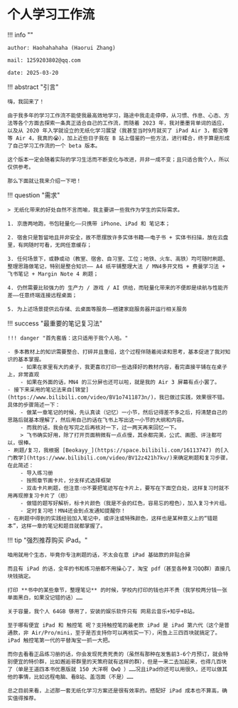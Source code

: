 # 个人学习工作流

!!! info ""
    
    author: Haohahahaha (Haorui Zhang)
    
    mail: 1259203802@qq.com

    date: 2025-03-20

!!! abstract "引言"

    嗨，我回来了！

    由于我多年的学习工作流不能使我最高效地学习，路途中我走走停停，从习惯、作息、心态、方法等各个方面去探索一条真正适合自己的工作流，而随着 2023 年，我对墨墨背单词的适应，以及从 2020 年入学就设立的无纸化学习展望（我甚至当时9月就买了 iPad Air 3，都没等等 Air 4，我真的😭），加上近些日子我在 B 站上借鉴的一些方法，进行糅合，终于算是形成了自己学习工作流的一个 beta 版本。

    这个版本一定会随着实际的学习生活而不断变化与改进，并非一成不变；且只适合我个人，所以仅供参考。

    那么下面就让我来介绍一下吧！

!!! question "需求"

    > 无纸化带来的好处自然不言而喻，我主要讲一些我作为学生的实际需求。

    1. 京唐两地跑，书包轻量化——只携带 iPhone、iPad 和 笔记本；
    
    2. 宿舍只是暂留地且并非安全，故不愿摆放许多实体书籍——电子书 + 实体书扫描，放在云盘里，有网随时可看，无网任意缓存；
    
    3. 任何场景下，或静或动（教室、宿舍、自习室、工位；地铁、火车、高铁）均可随时刷题、整理思路做笔记，特别是整合知识—— A4 纸平铺整理大法 / MN4多开文档 + 费曼学习法 + 飞书笔记 + Margin Note 4 刷题；
    
    4. 仍然需要比较强力的 生产力 / 游戏 / AI 供给，而轻量化带来的不便即是续航与性能齐差——任意终端连接远程桌面；
    
    5. 为上述场景提供云存储、云桌面等服务——搭建家庭服务器并运行相关服务
   
!!! success "最重要的笔记复习法"

    !!! danger "首先套盾：这只适用于我个人哈。"

    - 多本教材上的知识需要整合、打碎并且重组，这个过程伴随着阅读和思考，基本促进了我对知识的基本掌握。
        - 如果在家里有大的桌子，我更喜欢打印一些选择好的教材内容，看完直接平铺在在桌子上，非常直观
        - 如果在外面的话，MN4 的三分屏也还可以啦，就是我的 Air 3 屏幕有点小罢了。
    - 接下来采用的笔记法来自[锦堂](https://www.bilibili.com/video/BV1o7411873n/)，我已做过实践，效果很不错。具体的步骤简述一下：
        - 做某一章笔记的时候，先认真读（记忆）一小节，然后记得差不多之后，捋清楚自己的思路后就基本理解了，然后用自己的话在飞书上写出这一小节的大纲和内容。
        - 而我的话，我会在写完之后再核对一下，过一两天再来回忆一下。
        > 飞书确实好用，除了打开页面稍微有一点点慢，其余都完美，公式、画图、评注都可以，很棒。
    - 刷题/复习，我根据 [Beokayy_](https://space.bilibili.com/16113747) 的[入门教学](https://www.bilibili.com/video/BV12z421h7kv/)来确定刷题和复习步骤，在此简述：
        - 导入练习册
        - 按照章节画卡片，分支样式选择框架
        - 双击卡片刷题，但注意☝🤓不要把笔迹写在卡片上，要写在下面空白处，这样复习时就不用再现擦复习卡片了（悲）
        - 做错的题写好解析，标卡片颜色（我是不会的红色，容易忘的橙色），加入复习卡片组。
        - 定时复习吧！MN4还会到点发通知提醒你！
    - 在刷题中得到的实践经验加入笔记中，或评注或特殊颜色，这样也是某种意义上的“错题本”，这样一章的笔记和题目就都掌握了。

!!! tip "强烈推荐购买 iPad。"

    咱用就用个生态，毕竟你专注刷题的话，不太会在意 iPad 基础款的非贴合屏

    而且有 iPad 的话，全年的书和练习册都不用操心了，淘宝 pdf（甚至各种复习QQ群）直接几块钱搞定。

    打印 **书中的某些章节，整理笔记** 的时候，学校内打印的钱也并不贵（我学校两分钱一张单面黑白，如果没记错的话）……

    关于容量，我个人 64GB 够用了，安装的娱乐软件只有 网易云音乐+知乎+B站。

    至于哪有便宜 iPad 和 触控笔 呢？支持触控笔的最老款 iPad 是 iPad 第六代（这个是普通款，非 Air/Pro/mini，至于是否支持你可以再核实一下），闲鱼上三四百块就搞定了。iPad 触控笔第一代的平替淘宝一抓一大把。

    而你去看看正品练习册的话，你会发现死贵死贵的（虽然有那种在发售前3-6个月预订，就会特别便宜的特价群，比如邂逅哥群里的天策府就有这样的群），但是一来二去加起来，也得几百块了（单是王道四本书优惠版就 150 大洋啊 QwQ ）……况且iPad你还可以用很久，还可以做其他的事情，比如远程电脑、看B站、盖泡面（不是）……

    总之目前来看，上述那一套无纸化学习方案还是很有效率的。搭配好 iPad 成本也不算高，确实值得推荐。